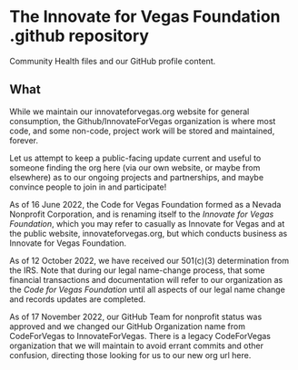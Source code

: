 <!--
 Copyright (C) 2022 Innovate for Vegas Foundation
 
 This file is part of .github.
 
 .github is free software: you can redistribute it and/or modify
 it under the terms of the GNU General Public License as published by
 the Free Software Foundation, either version 3 of the License, or
 (at your option) any later version.
 
 .github is distributed in the hope that it will be useful,
 but WITHOUT ANY WARRANTY; without even the implied warranty of
 MERCHANTABILITY or FITNESS FOR A PARTICULAR PURPOSE.  See the
 GNU General Public License for more details.
 
 You should have received a copy of the GNU General Public License
 along with .github.  If not, see <http://www.gnu.org/licenses/>.
-->

# The Innovate for Vegas Foundation .github repository

Community Health files and our GitHub profile content.

## What

While we maintain our innovateforvegas.org website for general consumption, the Github/InnovateForVegas organization is where most code, and some non-code, project work will be stored and maintained, forever.

Let us attempt to keep a public-facing update current and useful to someone finding the org here (via our own website, or maybe from elsewhere) as to our ongoing projects and partnerships, and maybe convince people to join in and participate!

As of 16 June 2022, the Code for Vegas Foundation formed as a Nevada Nonprofit Corporation, and is renaming itself to the *Innovate for Vegas Foundation*, which you may refer to casually as Innovate for Vegas and at the public website, innovateforvegas.org, but which conducts business as Innovate for Vegas Foundation.

As of 12 October 2022, we have received our 501(c)(3) determination from the IRS. Note that during our legal name-change process, that some financial transactions and documentation will refer to our organization as the *Code for Vegas Foundation* until all aspects of our legal name change and records updates are completed.

As of 17 November 2022, our GitHub Team for nonprofit status was approved and we changed our GitHub Organization name from CodeForVegas to InnovateForVegas. There is a legacy CodeForVegas organization that we will maintain to avoid errant commits and other confusion, directing those looking for us to our new org url here.
